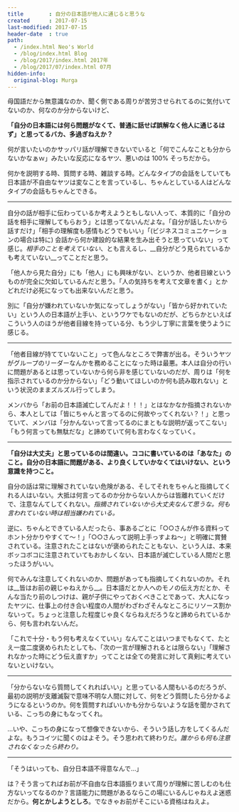 ```yaml
---
title        : 自分の日本語が他人に通じると思うな
created      : 2017-07-15
last-modified: 2017-07-15
header-date  : true
path:
  - /index.html Neo's World
  - /blog/index.html Blog
  - /blog/2017/index.html 2017年
  - /blog/2017/07/index.html 07月
hidden-info:
  original-blog: Murga
---
```


母国語だから無意識なのか、聞く側である周りが苦労させられてるのに気付いてないのか、何なのか分からないけど、

__「自分の日本語には何ら問題がなくて、普通に話せば誤解なく他人に通じるはず」と思ってるバカ、多過ぎねえか？__

何が言いたいのかサッパリ話が理解できないでいると「何でこんなことも分からないかなぁｗ」みたいな反応になるヤツ、悪いのは 100% そっちだから。

何かを説明する時、質問する時、雑談する時。どんなタイプの会話をしていても日本語が不自由なヤツは変なことを言っているし、ちゃんとしている人はどんなタイプの会話もちゃんとできる。

---

自分の話が相手に伝わっているか考えようともしない人って、本質的に「自分の話を相手に理解してもらおう」とは思ってないんだよな。「自分が話したいから話すだけ」「相手の理解度も感情もどうでもいい」「(ビジネスコミュニケーションの場合は特に) 会話から何か建設的な結果を生み出そうと思っていない」って感じ。_相手のことを考えていない_、とも言えるし、__自分がどう見られているかも考えていない__ってことだと思う。

「他人から見た自分」にも「他人」にも興味がない、というか、他者目線というものが完全に欠如しているんだと思う。「人の気持ちを考えて文章を書く」とかどれだけ必死になっても出来ないんだと思う。

別に「自分が嫌われていないか気になってしょうがない」「皆から好かれていたい」という人の日本語が上手い、というワケでもないのだが、どちらかといえばこういう人のほうが他者目線を持っている分、もう少し丁寧に言葉を使うように感じる。

---

「他者目線が持てていないこと」って色んなところで弊害が出る。そういうヤツがグループのリーダーなんかを務めることになった時は最悪。本人は自分の行いに問題があるとは思っていないから何ら非を感じていないのだが、周りは「何を指示されているのか分からない」「どう動いてほしいのか何も読み取れない」という状況のままズルズル行ってしまう。

メンバから「お前の日本語滅亡してんだよ！！！」とはなかなか指摘されないから、本人としては「皆にちゃんと言ってるのに何故やってくれない？！」と思っていて、メンバは「分かんないって言ってるのにまともな説明が返ってこない」「もう何言っても無駄だな」と諦めていて何も言わなくなっていく。

---

__「自分は大丈夫」と思っているのは間違い。ココに書いているのは「あなた」のこと。自分の日本語に問題がある、より良くしていかなくてはいけない、という意識を持つこと。__

自分の話は常に理解されていない危険がある、そしてそれをちゃんと指摘してくれる人はいない。大抵は何言ってるのか分からない人からは皆離れていくだけで、注意なんてしてくれない。_指摘されていないから大丈夫なんて思うな。何も言われていない時は相当嫌われている。_

逆に、ちゃんとできている人だったら、事あるごとに「○○さんが作る資料ってホント分かりやすくて～！」「○○さんって説明上手っすよね～」と明確に賞賛されている。注意されたことはないが褒められたこともない、という人は、本来ボッコボコに注意されていてもおかしくない、日本語が滅亡している人間だと思ったほうがいい。

何でみんな注意してくれないのか、問題があっても指摘してくれないのか。それは__皆はお前の親じゃねえから__。日本語だとか人へのモノの伝え方だとか、そんな当たり前のしつけは、親が子供にやっておくべきことであって、大人になったヤツに、仕事上の付き合い程度の人間がわざわざそんなところにリソース割かないって。ちょっと注意した程度じゃ良くならねえだろうなと諦められているから、何も言われないんだ。

「これで十分・もう何も考えなくていい」なんてことはいつまでもなくて、たとえ一度二度褒められたとしても、「次の一言が理解されるとは限らない」「理解されなかった時にどう伝え直すか」ってことは全ての発言に対して真剣に考えていないといけない。

---

「分からないなら質問してくれればいい」と思っている人間もいるのだろうが、最初の説明が支離滅裂で意味不明な人間に対して、何をどう質問したら分かるようになるというのか。何を質問すればいいかも分からないような話を聞かされている、こっちの身にもなってくれ。

…いや、こっちの身になって想像できないから、そういう話し方をしてくるんだよな。もうコイツに聞くのはよそう。そう思われて終わりだ。_誰からも何も注意されなくなったら終わり。_

---

「そうはいっても、自分日本語不得意なんで…」

は？そう言ってればお前が不自由な日本語振りまいて周りが理解に苦しむのも仕方ないってなるのか？言語能力に問題があるならこの場にいるんじゃねえよ迷惑だから。__何とかしようとしろ__。でなきゃお前がそこにいる資格はねえよ。
